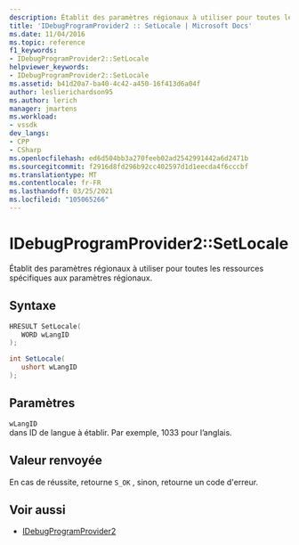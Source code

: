 ```yaml
---
description: Établit des paramètres régionaux à utiliser pour toutes les ressources spécifiques aux paramètres régionaux.
title: 'IDebugProgramProvider2 :: SetLocale | Microsoft Docs'
ms.date: 11/04/2016
ms.topic: reference
f1_keywords:
- IDebugProgramProvider2::SetLocale
helpviewer_keywords:
- IDebugProgramProvider2::SetLocale
ms.assetid: b41d20a7-ba40-4c42-a450-16f413d6a04f
author: leslierichardson95
ms.author: lerich
manager: jmartens
ms.workload:
- vssdk
dev_langs:
- CPP
- CSharp
ms.openlocfilehash: ed6d504bb3a270feeb02ad2542991442a6d2471b
ms.sourcegitcommit: f2916d8fd296b92cc402597d1d1eecda4f6cccbf
ms.translationtype: MT
ms.contentlocale: fr-FR
ms.lasthandoff: 03/25/2021
ms.locfileid: "105065266"
---
```

# <a name="idebugprogramprovider2setlocale"></a>IDebugProgramProvider2::SetLocale
Établit des paramètres régionaux à utiliser pour toutes les ressources spécifiques aux paramètres régionaux.

## <a name="syntax"></a>Syntaxe

```cpp
HRESULT SetLocale(
   WORD wLangID
);
```

```csharp
int SetLocale(
   ushort wLangID
);
```

## <a name="parameters"></a>Paramètres
`wLangID`\
dans ID de langue à établir. Par exemple, 1033 pour l’anglais.

## <a name="return-value"></a>Valeur renvoyée
 En cas de réussite, retourne `S_OK` , sinon, retourne un code d'erreur.

## <a name="see-also"></a>Voir aussi
- [IDebugProgramProvider2](../../../extensibility/debugger/reference/idebugprogramprovider2.md)
